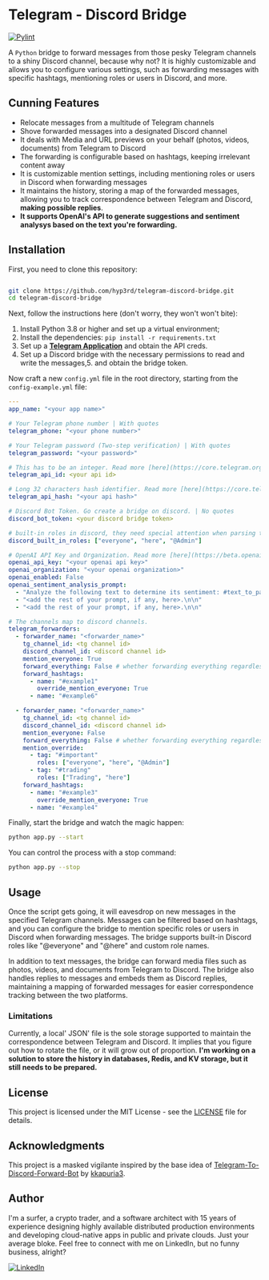# Telegram - Discord Bridge

[![Pylint](https://github.com/hyp3rd/telegram-discord-bridge/actions/workflows/pylint.yml/badge.svg)][pylint_badge]

A `Python` bridge to forward messages from those pesky Telegram channels to a shiny Discord channel, because why not? It is highly customizable and allows you to configure various settings, such as forwarding messages with specific hashtags, mentioning roles or users in Discord, and more.

## Cunning Features

- Relocate messages from a multitude of Telegram channels
- Shove forwarded messages into a designated Discord channel
- It deals with Media and URL previews on your behalf (photos, videos, documents) from Telegram to Discord
- The forwarding is configurable based on hashtags, keeping irrelevant content away
- It is customizable mention settings, including mentioning roles or users in Discord when forwarding messages
- It maintains the history, storing a map of the forwarded messages, allowing you to track correspondence between Telegram and Discord, **making possible replies**.
- **It supports OpenAI's API to generate suggestions and sentiment analysys based on the text you're forwarding.**

## Installation

First, you need to clone this repository:

```bash

git clone https://github.com/hyp3rd/telegram-discord-bridge.git
cd telegram-discord-bridge
```

Next, follow the instructions here (don't worry, they won't won't bite):

1. Install Python 3.8 or higher and set up a virtual environment;
2. Install the dependencies: `pip install -r requirements.txt`
3. Set up a [**Telegram Application**](https://core.telegram.org/api/obtaining_api_id) and obtain the API creds.
4. Set up a Discord bridge with the necessary permissions to read and write the messages,5. and obtain the bridge token.

Now craft a new `config.yml` file in the root directory, starting from the `config-example.yml` file:

```yaml
---
app_name: "<your app name>"

# Your Telegram phone number | With quotes
telegram_phone: "<your phone number>"

# Your Telegram password (Two-step verification) | With quotes
telegram_password: "<your password>"

# This has to be an integer. Read more [here](https://core.telegram.org/api/obtaining_api_id) | No quotes
telegram_api_id: <your api id>

# Long 32 characters hash identifier. Read more [here](https://core.telegram.org/api/obtaining_api_id) | With quotes
telegram_api_hash: "<your api hash>"

# Discord Bot Token. Go create a bridge on discord. | No quotes
discord_bot_token: <your discord bridge token>

# built-in roles in discord, they need special attention when parsing thee name to mention
discord_built_in_roles: ["everyone", "here", "@Admin"]

# OpenAI API Key and Organization. Read more [here](https://beta.openai.com/docs/api-reference)
openai_api_key: "<your openai api key>"
openai_organization: "<your openai organization>"
openai_enabled: False
openai_sentiment_analysis_prompt:
  - "Analyze the following text to determine its sentiment: #text_to_parse.\n\n"
  - "<add the rest of your prompt, if any, here>.\n\n"
  - "<add the rest of your prompt, if any, here>.\n\n"

# The channels map to discord channels.
telegram_forwarders:
  - forwarder_name: "<forwarder_name>"
    tg_channel_id: <tg channel id>
    discord_channel_id: <discord channel id>
    mention_everyone: True
    forward_everything: False # whether forwarding everything regardless the hashtag
    forward_hashtags:
      - name: "#example1"
        override_mention_everyone: True
      - name: "#example6"

  - forwarder_name: "<forwarder_name>"
    tg_channel_id: <tg channel id>
    discord_channel_id: <discord channel id>
    mention_everyone: False
    forward_everything: False # whether forwarding everything regardless the hashtag
    mention_override:
      - tag: "#important"
        roles: ["everyone", "here", "@Admin"]
      - tag: "#trading"
        roles: ["Trading", "here"]
    forward_hashtags:
      - name: "#example3"
        override_mention_everyone: True
      - name: "#example4"
```

Finally, start the bridge and watch the magic happen:

```bash
python app.py --start
```

You can control the process with a stop command:

```bash
python app.py --stop
```

## Usage

Once the script gets going, it will eavesdrop on new messages in the specified Telegram channels. Messages can be filtered based on hashtags, and you can configure the bridge to mention specific roles or users in Discord when forwarding messages. The bridge supports built-in Discord roles like "@everyone" and "@here" and custom role names.

In addition to text messages, the bridge can forward media files such as photos, videos, and documents from Telegram to Discord. The bridge also handles replies to messages and embeds them as Discord replies, maintaining a mapping of forwarded messages for easier correspondence tracking between the two platforms.

### Limitations

Currently, a local' JSON' file is the sole storage supported to maintain the correspondence between Telegram and Discord. It implies that you figure out how to rotate the file, or it will grow out of proportion. **I'm working on a solution to store the history in databases, Redis, and KV storage, but it still needs to be prepared.**

## License

This project is licensed under the MIT License - see the [LICENSE](LICENSE) file for details.

## Acknowledgments

This project is a masked vigilante inspired by the base idea of [Telegram-To-Discord-Forward-Bot](https://github.com/kkapuria3/Telegram-To-Discord-Forward-Bot) by [kkapuria3](https://github.com/kkapuria3/).

## Author

I'm a surfer, a crypto trader, and a software architect with 15 years of experience designing highly available distributed production environments and developing cloud-native apps in public and private clouds. Just your average bloke. Feel free to connect with me on LinkedIn, but no funny business, alright?
  
[![LinkedIn](https://img.shields.io/badge/LinkedIn-0077B5?style=for-the-badge&logo=linkedin&logoColor=white)](https://www.linkedin.com/in/francesco-cosentino/)

[pylint_badge]: https://github.com/hyp3rd/telegram-discord-bridge/actions/workflows/pylint.yml
